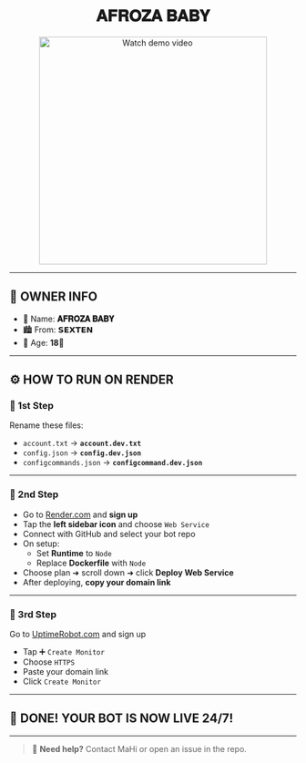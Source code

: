 <h1 align="center">𝐀𝐅𝐑𝐎𝐙𝐀 𝐁𝐀𝐁𝐘 </h1>

<p align="center">
  <a href="https://files.catbox.moe/o0hs41.jpg">
    <img src="https://files.catbox.moe/o0hs41.jpg" alt="Watch demo video" width="400"/>
  </a>
</p>

---

## 👤 OWNER INFO

- 👑 Name: **𝐀𝐅𝐑𝐎𝐙𝐀 𝐁𝐀𝐁𝐘**
- 🏙️ From: **𝗦𝗘𝗫𝗧𝗘𝗡**
- 🎂 Age: **18💋**

---

## ⚙️ HOW TO RUN ON RENDER

### 🥇 1st Step
Rename these files:
- `account.txt` → **`account.dev.txt`**
- `config.json` → **`config.dev.json`**
- `configcommands.json` → **`configcommand.dev.json`**

---

### 🥈 2nd Step
- Go to [Render.com](https://render.com) and **sign up**
- Tap the **left sidebar icon** and choose `Web Service`
- Connect with GitHub and select your bot repo
- On setup:
  - Set **Runtime** to `Node`
  - Replace **Dockerfile** with `Node`
- Choose plan ➜ scroll down ➜ click **Deploy Web Service**
- After deploying, **copy your domain link**

---

### 🥉 3rd Step
Go to [UptimeRobot.com](https://uptimerobot.com) and sign up

- Tap ➕ `Create Monitor`
- Choose `HTTPS`
- Paste your domain link
- Click `Create Monitor`

---

## 🎉 DONE! YOUR BOT IS NOW LIVE 24/7!

---

> 🤖 **Need help?** Contact MaHi or open an issue in the repo.
